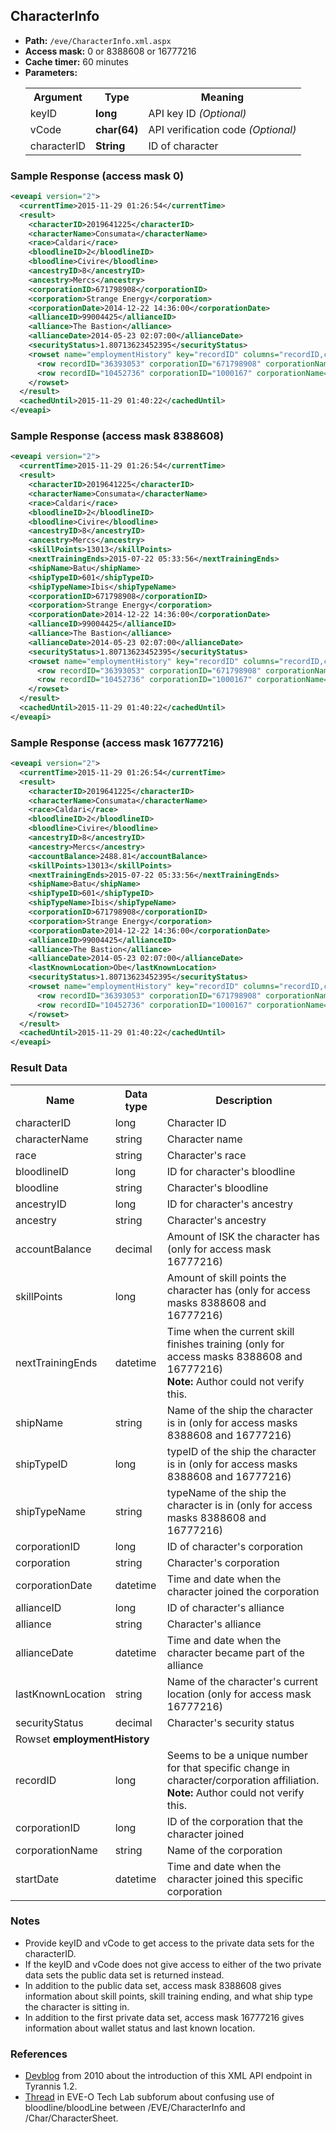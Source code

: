 ## CharacterInfo

* __Path:__ ``/eve/CharacterInfo.xml.aspx ``
* __Access mask:__ 0 or 8388608 or 16777216
* __Cache timer:__ 60 minutes
* __Parameters:__
    <table>
        <tbody>
            <tr>
                <th>Argument</th>
                <th>Type</th>
                <th>Meaning</th>
            </tr>
            <tr>
                <td>keyID</td>
                <td><strong>long</strong></td>
                <td>API key ID <em>(Optional)</em></td>
            </tr>
            <tr>
                <td>vCode</td>
                <td><strong>char(64)</strong></td>
                <td>API verification code <em>(Optional)</em></td>
            </tr>
            <tr>
                <td>characterID</td>
                <td><strong>String</strong></td>
                <td>ID of character</td>
            </tr>
        </tbody>
    </table>

### Sample Response (access mask 0)

```xml
<eveapi version="2">
  <currentTime>2015-11-29 01:26:54</currentTime>
  <result>
    <characterID>2019641225</characterID>
    <characterName>Consumata</characterName>
    <race>Caldari</race>
    <bloodlineID>2</bloodlineID>
    <bloodline>Civire</bloodline>
    <ancestryID>8</ancestryID>
    <ancestry>Mercs</ancestry>
    <corporationID>671798908</corporationID>
    <corporation>Strange Energy</corporation>
    <corporationDate>2014-12-22 14:36:00</corporationDate>
    <allianceID>99004425</allianceID>
    <alliance>The Bastion</alliance>
    <allianceDate>2014-05-23 02:07:00</allianceDate>
    <securityStatus>1.80713623452395</securityStatus>
    <rowset name="employmentHistory" key="recordID" columns="recordID,corporationID,corporationName,startDate">
      <row recordID="36393053" corporationID="671798908" corporationName="Strange Energy" startDate="2014-12-22 14:36:00" />
      <row recordID="10452736" corporationID="1000167" corporationName="State War Academy" startDate="2008-12-20 13:22:00" />
    </rowset>
  </result>
  <cachedUntil>2015-11-29 01:40:22</cachedUntil>
</eveapi>
```

### Sample Response (access mask 8388608)

```xml
<eveapi version="2">
  <currentTime>2015-11-29 01:26:54</currentTime>
  <result>
    <characterID>2019641225</characterID>
    <characterName>Consumata</characterName>
    <race>Caldari</race>
    <bloodlineID>2</bloodlineID>
    <bloodline>Civire</bloodline>
    <ancestryID>8</ancestryID>
    <ancestry>Mercs</ancestry>
    <skillPoints>13013</skillPoints>
    <nextTrainingEnds>2015-07-22 05:33:56</nextTrainingEnds>
    <shipName>Batu</shipName>
    <shipTypeID>601</shipTypeID>
    <shipTypeName>Ibis</shipTypeName>
    <corporationID>671798908</corporationID>
    <corporation>Strange Energy</corporation>
    <corporationDate>2014-12-22 14:36:00</corporationDate>
    <allianceID>99004425</allianceID>
    <alliance>The Bastion</alliance>
    <allianceDate>2014-05-23 02:07:00</allianceDate>
    <securityStatus>1.80713623452395</securityStatus>
    <rowset name="employmentHistory" key="recordID" columns="recordID,corporationID,corporationName,startDate">
      <row recordID="36393053" corporationID="671798908" corporationName="Strange Energy" startDate="2014-12-22 14:36:00" />
      <row recordID="10452736" corporationID="1000167" corporationName="State War Academy" startDate="2008-12-20 13:22:00" />
    </rowset>
  </result>
  <cachedUntil>2015-11-29 01:40:22</cachedUntil>
</eveapi>
```

### Sample Response (access mask 16777216)

```xml
<eveapi version="2">
  <currentTime>2015-11-29 01:26:54</currentTime>
  <result>
    <characterID>2019641225</characterID>
    <characterName>Consumata</characterName>
    <race>Caldari</race>
    <bloodlineID>2</bloodlineID>
    <bloodline>Civire</bloodline>
    <ancestryID>8</ancestryID>
    <ancestry>Mercs</ancestry>
    <accountBalance>2488.81</accountBalance>
    <skillPoints>13013</skillPoints>
    <nextTrainingEnds>2015-07-22 05:33:56</nextTrainingEnds>
    <shipName>Batu</shipName>
    <shipTypeID>601</shipTypeID>
    <shipTypeName>Ibis</shipTypeName>
    <corporationID>671798908</corporationID>
    <corporation>Strange Energy</corporation>
    <corporationDate>2014-12-22 14:36:00</corporationDate>
    <allianceID>99004425</allianceID>
    <alliance>The Bastion</alliance>
    <allianceDate>2014-05-23 02:07:00</allianceDate>
    <lastKnownLocation>Obe</lastKnownLocation>
    <securityStatus>1.80713623452395</securityStatus>
    <rowset name="employmentHistory" key="recordID" columns="recordID,corporationID,corporationName,startDate">
      <row recordID="36393053" corporationID="671798908" corporationName="Strange Energy" startDate="2014-12-22 14:36:00" />
      <row recordID="10452736" corporationID="1000167" corporationName="State War Academy" startDate="2008-12-20 13:22:00" />
    </rowset>
  </result>
  <cachedUntil>2015-11-29 01:40:22</cachedUntil>
</eveapi>
```

### Result Data

<table>
    <tbody>
        <tr>
            <th>Name</th>
            <th>Data type</th>
            <th>Description</th>
        </tr>
        <tr>
            <td>characterID</td>
            <td>long</td>
            <td>Character ID</td>
        </tr>
        <tr>
            <td>characterName</td>
            <td>string</td>
            <td>Character name</td>
        </tr>
        <tr>
            <td>race</td>
            <td>string</td>
            <td>Character's race</td>
        </tr>
        <tr>
            <td>bloodlineID</td>
            <td>long</td>
            <td>ID for character's bloodline</td>
        </tr>
        <tr>
            <td>bloodline</td>
            <td>string</td>
            <td>Character's bloodline</td>
        </tr>
        <tr>
            <td>ancestryID</td>
            <td>long</td>
            <td>ID for character's ancestry</td>
        </tr>
        <tr>
            <td>ancestry</td>
            <td>string</td>
            <td>Character's ancestry</td>
        </tr>
        <tr>
            <td>accountBalance</td>
            <td>decimal</td>
            <td>Amount of ISK the character has (only for access mask 16777216)</td>
        </tr>
        <tr>
            <td>skillPoints</td>
            <td>long</td>
            <td>Amount of skill points the character has (only for access masks 8388608 and 16777216)</td>
        </tr>
        <tr>
            <td>nextTrainingEnds</td>
            <td>datetime</td>
            <td>Time when the current skill finishes training (only for access masks 8388608 and 16777216)<br />
            <strong>Note:</strong> Author could not verify this.</td>
        </tr>
        <tr>
            <td>shipName</td>
            <td>string</td>
            <td>Name of the ship the character is in (only for access masks 8388608 and 16777216)</td>
        </tr>
        <tr>
            <td>shipTypeID</td>
            <td>long</td>
            <td>typeID of the ship the character is in (only for access masks 8388608 and 16777216)</td>
        </tr>
        <tr>
            <td>shipTypeName</td>
            <td>string</td>
            <td>typeName of the ship the character is in (only for access masks 8388608 and 16777216)</td>
        </tr>
        <tr>
            <td>corporationID</td>
            <td>long</td>
            <td>ID of character's corporation</td>
        </tr>        
        <tr>
            <td>corporation</td>
            <td>string</td>
            <td>Character's corporation</td>
        </tr>
        <tr>
            <td>corporationDate</td>
            <td>datetime</td>
            <td>Time and date when the character joined the corporation</td>
        </tr>
        <tr>
            <td>allianceID</td>
            <td>long</td>
            <td>ID of character's alliance</td>
        </tr>
        <tr>
            <td>alliance</td>
            <td>string</td>
            <td>Character's alliance</td>
        </tr>
        <tr>
            <td>allianceDate</td>
            <td>datetime</td>
            <td>Time and date when the character became part of the alliance</td>
        </tr>
        <tr>
            <td>lastKnownLocation</td>
            <td>string</td>
            <td>Name of the character's current location (only for access mask 16777216)</td>
        </tr>
        <tr>
            <td>securityStatus</td>
            <td>decimal</td>
            <td>Character's security status</td>
        </tr>
        <tr>
            <td colspan="3">Rowset <strong>employmentHistory</strong></td>
        </tr>
        <tr>
            <td>recordID</td>
            <td>long</td>
            <td>Seems to be a unique number for that specific change in character/corporation affiliation.<br />
            <strong>Note:</strong> Author could not verify this.</td>
        </tr>
        <tr>
            <td>corporationID</td>
            <td>long</td>
            <td>ID of the corporation that the character joined</td>
        </tr>
        <tr>
            <td>corporationName</td>
            <td>string</td>
            <td>Name of the corporation</td>
        </tr>
        <tr>
            <td>startDate</td>
            <td>datetime</td>
            <td>Time and date when the character joined this specific corporation</td>
        </tr>
    </tbody>
</table>

### Notes

* Provide keyID and vCode to get access to the private data sets for the characterID.
* If the keyID and vCode does not give access to either of the two private data sets the public data set is returned instead.
* In addition to the public data set, access mask 8388608 gives information about skill points, skill training ending, and what ship type the character is sitting in.
* In addition to the first private data set, access mask 16777216 gives information about wallet status and last known location.

### References

* [Devblog](https://community.eveonline.com/news/dev-blogs/the-api-dev-blog-trilogy-volume-three-he-who-controls-the-data-tyrannis-1.2/) from 2010 about the introduction of this XML API endpoint in Tyrannis 1.2.
* [Thread](https://forums.eveonline.com/default.aspx?g=posts&m=5910312) in EVE-O Tech Lab subforum about confusing use of bloodline/bloodLine between /EVE/CharacterInfo and /Char/CharacterSheet.
